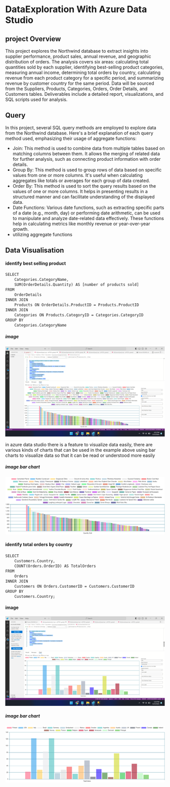 # DataExploration With Azure Data Studio

## project Overview

This project explores the Northwind database to extract insights into supplier performance, product sales, annual revenue, and geographic distribution of orders. The analysis covers six areas: calculating total quantities sold by each supplier, identifying best-selling product categories, measuring annual income, determining total orders by country, calculating revenue from each product category for a specific period, and summarizing revenue by customer country for the same period. Data will be sourced from the Suppliers, Products, Categories, Orders, Order Details, and Customers tables. Deliverables include a detailed report, visualizations, and SQL scripts used for analysis.

## Query

In this project, several SQL query methods are employed to explore data from the Northwind database. Here's a brief explanation of each query method used, emphasizing their usage of aggregate functions:
- Join: This method is used to combine data from multiple tables based on matching columns between them. It allows the merging of related data for further analysis, such as connecting product information with order details.
- Group By: This method is used to group rows of data based on specific values from one or more columns. It's useful when calculating aggregates like totals or averages for each group of data created.
- Order By: This method is used to sort the query results based on the values of one or more columns. It helps in presenting results in a structured manner and can facilitate understanding of the displayed data.
- Date Functions: Various date functions, such as extracting specific parts of a date (e.g., month, day) or performing date arithmetic, can be used to manipulate and analyze date-related data effectively. These functions help in calculating metrics like monthly revenue or year-over-year growth.
- utilizing aggregate functions


## Data Visualisation
#### identify best selling product
```
SELECT 
	Categories.CategoryName, 
	SUM(OrderDetails.Quantity) AS [number of products sold]
FROM 
	OrderDetails
INNER JOIN 
	Products ON OrderDetails.ProductID = Products.ProductID
INNER JOIN
	Categories ON Products.CategoryID = Categories.CategoryID
GROUP BY 
	Categories.CategoryName
  ```
##### image
![Alt text](ScreenShots/1.png)

in azure data studio there is a feature to visualize data easily, there are various kinds of charts that can be used in the example above using bar charts to visualize data so that it can be read or understood more easily

##### image bar chart
![Alt text](ScreenShots/1a.png)

#### identify total orders by country
```
SELECT 
    Customers.Country,
    COUNT(Orders.OrderID) AS TotalOrders
FROM 
    Orders
INNER JOIN 
    Customers ON Orders.CustomerID = Customers.CustomerID
GROUP BY 
    Customers.Country;
```
#### image
![Alt text](ScreenShots/2.png)

##### image bar chart
![Alt text](ScreenShots/2a.png)


